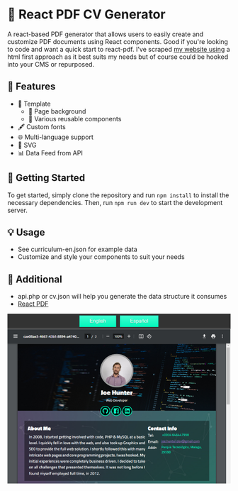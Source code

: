 # 📄 React PDF CV Generator

A react-based PDF generator that allows users to easily create and customize PDF documents using React components. 
Good if you're looking to code and want a quick start to react-pdf. I've scraped [my website using](https://joehunter.es) a html first approach as it best suits my needs
but of course could be hooked into your CMS or repurposed. 


## 🚀 Features
- 📝 Template
    - 🌅 Page background
    - 🧩 Various reusable components
- 🖋️ Custom fonts
- 🌐 Multi-language support
- 🎨 SVG
- 📊 Data Feed from API

## 🏁 Getting Started

To get started, simply clone the repository and run `npm install` to install the necessary dependencies. Then, run `npm run dev` to start the development server.

## 💡 Usage

- See curriculum-en.json for example data
- Customize and style your components to suit your needs

## 📑 Additional 
- api.php or cv.json will help you generate the data structure it consumes
- [React PDF](https://react-pdf.org)

![CV React PDF Template](cv-example.png)